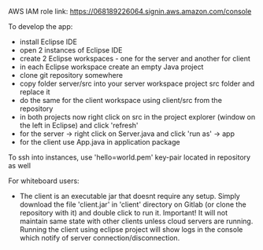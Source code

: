 AWS IAM role link: https://068189226064.signin.aws.amazon.com/console

To develop the app:
- install Eclipse IDE
- open 2 instances of Eclipse IDE
- create 2 Eclipse workspaces - one for the server and another for client
- in each Eclipse workspace create an empty Java project
- clone git repository somewhere
- copy folder server/src into your server workspace project src folder and replace it
- do the same for the client workspace using client/src from the repository
- in both projects now right click on src in the project explorer (window on the left in Eclipse) and click 'refresh'
- for the server -> right click on Server.java and click 'run as' -> app
- for the client use App.java in application package

To ssh into instances, use 'hello=world.pem' key-pair located in repository as well


For whiteboard users:
- The client is an executable jar that doesnt require any setup. Simply download the file 'client.jar' in 'client'
directory on Gitlab (or clone the repository with it) and double click to run it. Important! It will not maintain same state
with other clients unless cloud servers are running. Running the client using eclipse project will show logs in the console
which notify of server connection/disconnection.
